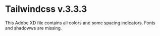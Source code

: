 # Tailwindcss v.3.3.3

This Adobe XD file contains all colors and some spacing indicators. Fonts and shadowws are missing.
